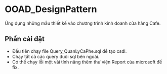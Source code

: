 # OOAD_DesignPattern
Ứng dụng những mẫu thiết kế vào chương trình kinh doanh cửa hàng Cafe.

## Phần cài đặt
- Đầu tiên chạy file Query_QuanLyCaPhe.sql để tạo csdl.
- Chạy tất cả các query đuôi sql bên ngoài.
- Có thể chạy lỗi một vài tính năng thêm thư viện Report của microsoft để fix.
